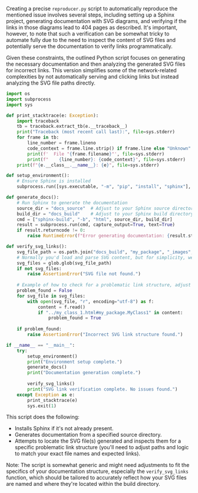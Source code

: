 Creating a precise `reproducer.py` script to automatically reproduce the mentioned issue involves several steps, including setting up a Sphinx project, generating documentation with SVG diagrams, and verifying if the links in those diagrams lead to 404 pages as described. It's important, however, to note that such a verification can be somewhat tricky to automate fully due to the need to inspect the content of SVG files and potentially serve the documentation to verify links programmatically.

Given these constraints, the outlined Python script focuses on generating the necessary documentation and then analyzing the generated SVG files for incorrect links. This version simplifies some of the network-related complexities by not automatically serving and clicking links but instead analyzing the SVG file paths directly.

```python
import os
import subprocess
import sys

def print_stacktrace(e: Exception):
    import traceback
    tb = traceback.extract_tb(e.__traceback__)
    print("Traceback (most recent call last):", file=sys.stderr)
    for frame in tb:
        line_number = frame.lineno
        code_context = frame.line.strip() if frame.line else "Unknown"
        print(f'  File "{frame.filename}"', file=sys.stderr)
        print(f"    {line_number}: {code_context}", file=sys.stderr)
    print(f"{e.__class__.__name__}: {e}", file=sys.stderr)

def setup_environment():
    # Ensure Sphinx is installed
    subprocess.run([sys.executable, "-m", "pip", "install", "sphinx"], check=True)

def generate_docs():
    # Run Sphinx to generate the documentation
    source_dir = "docs_source"  # Adjust to your Sphinx source directory path
    build_dir = "docs_build"    # Adjust to your Sphinx build directory path
    cmd = ["sphinx-build", "-b", "html", source_dir, build_dir]
    result = subprocess.run(cmd, capture_output=True, text=True)
    if result.returncode != 0:
        raise RuntimeError(f"Error generating documentation: {result.stderr}")

def verify_svg_links():
    svg_file_path = os.path.join("docs_build", "my_package", "_images", "inheritance-*.svg")  # Adjust according to where SVG is generated
    # Normally you'd load and parse SVG content, but for simplicity, we're just checking existence
    svg_files = glob.glob(svg_file_path)
    if not svg_files:
        raise AssertionError("SVG file not found.")
    
    # Example of how to check for a problematic link structure, adjust as necessary
    problem_found = False
    for svg_file in svg_files:
        with open(svg_file, "r", encoding="utf-8") as f:
            content = f.read()
            if "../my_class_1.html#my_package.MyClass1" in content:
                problem_found = True
    
    if problem_found:
        raise AssertionError("Incorrect SVG link structure found.")

if __name__ == "__main__":
    try:
        setup_environment()
        print("Environment setup complete.")
        generate_docs()
        print("Documentation generation complete.")
        
        verify_svg_links()
        print("SVG link verification complete. No issues found.")
    except Exception as e:
        print_stacktrace(e)
        sys.exit(1)
```

This script does the following:
- Installs Sphinx if it's not already present.
- Generates documentation from a specified source directory.
- Attempts to locate the SVG file(s) generated and inspects them for a specific problematic link structure (you'll need to adjust paths and logic to match your exact file names and expected links).

Note: The script is somewhat generic and might need adjustments to fit the specifics of your documentation structure, especially the `verify_svg_links` function, which should be tailored to accurately reflect how your SVG files are named and where they're located within the build directory.